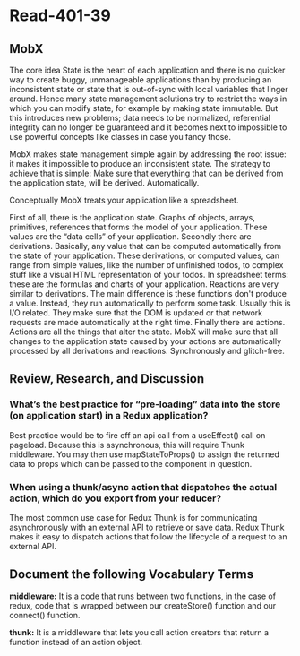 # Read-401-39


## MobX

The core idea
State is the heart of each application and there is no quicker way to create buggy, unmanageable applications than by producing an inconsistent state or state that is out-of-sync with local variables that linger around. Hence many state management solutions try to restrict the ways in which you can modify state, for example by making state immutable. But this introduces new problems; data needs to be normalized, referential integrity can no longer be guaranteed and it becomes next to impossible to use powerful concepts like classes in case you fancy those.

MobX makes state management simple again by addressing the root issue: it makes it impossible to produce an inconsistent state. The strategy to achieve that is simple: Make sure that everything that can be derived from the application state, will be derived. Automatically.

Conceptually MobX treats your application like a spreadsheet.



First of all, there is the application state. Graphs of objects, arrays, primitives, references that forms the model of your application. These values are the “data cells” of your application.
Secondly there are derivations. Basically, any value that can be computed automatically from the state of your application. These derivations, or computed values, can range from simple values, like the number of unfinished todos, to complex stuff like a visual HTML representation of your todos. In spreadsheet terms: these are the formulas and charts of your application.
Reactions are very similar to derivations. The main difference is these functions don't produce a value. Instead, they run automatically to perform some task. Usually this is I/O related. They make sure that the DOM is updated or that network requests are made automatically at the right time.
Finally there are actions. Actions are all the things that alter the state. MobX will make sure that all changes to the application state caused by your actions are automatically processed by all derivations and reactions. Synchronously and glitch-free.




## Review, Research, and Discussion


### What’s the best practice for “pre-loading” data into the store (on application start) in a Redux application?

Best practice would be to fire off an api call from a useEffect() call on pageload. Because this is asynchronous, this will require Thunk middleware. You may then use mapStateToProps() to assign the returned data to props which can be passed to the component in question.


### When using a thunk/async action that dispatches the actual action, which do you export from your reducer?

The most common use case for Redux Thunk is for communicating asynchronously with an external API to retrieve or save data. Redux Thunk makes it easy to dispatch actions that follow the lifecycle of a request to an external API.

## Document the following Vocabulary Terms


**middleware:** It is a code that runs between two functions, in the case of redux, code that is wrapped between our createStore() function and our connect() function.

**thunk:** It is a middleware that lets you call action creators that return a function instead of an action object.